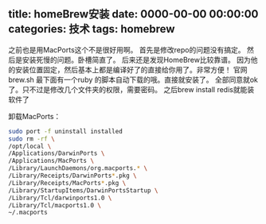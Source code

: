 title: homeBrew安装
date: 0000-00-00 00:00:00
categories: 技术
tags: homebrew
---

之前也是用MacPorts这个不是很好用啊。
首先是修改repo的问题没有搞定。
然后是安装死慢的问题。卧槽简直了。
后来还是发现HomeBrew比较靠谱。
因为他的安装位置固定，然后基本上都是编译好了的直接给你用了。非常方便！
官网 brew.sh 最下面有一个ruby 的脚本自动下载的哦。直接就安装了。
全部同意就ok了。只不过是修改几个文件夹的权限，需要密码。
之后brew install redis就能装软件了

卸载MacPorts：
```bash
sudo port -f uninstall installed
sudo rm -rf \
/opt/local \
/Applications/DarwinPorts \
/Applications/MacPorts \
/Library/LaunchDaemons/org.macports.* \
/Library/Receipts/DarwinPorts*.pkg \
/Library/Receipts/MacPorts*.pkg \
/Library/StartupItems/DarwinPortsStartup \
/Library/Tcl/darwinports1.0 \
/Library/Tcl/macports1.0 \
~/.macports
```
